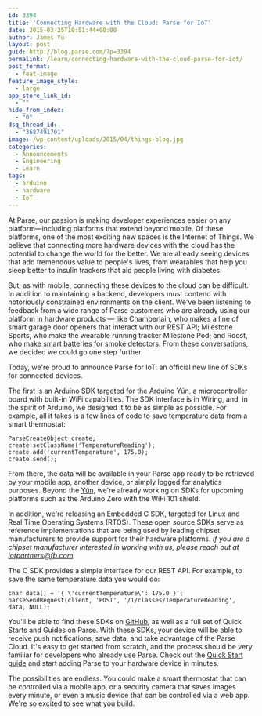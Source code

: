 ```yaml
---
id: 3394
title: 'Connecting Hardware with the Cloud: Parse for IoT'
date: 2015-03-25T10:51:44+00:00
author: James Yu
layout: post
guid: http://blog.parse.com/?p=3394
permalink: /learn/connecting-hardware-with-the-cloud-parse-for-iot/
post_format:
  - feat-image
feature_image_style:
  - large
app_store_link_id:
  - ""
hide_from_index:
  - "0"
dsq_thread_id:
  - "3687491701"
image: /wp-content/uploads/2015/04/things-blog.jpg
categories:
  - Announcements
  - Engineering
  - Learn
tags:
  - arduino
  - hardware
  - IoT
---
```

At Parse, our passion is making developer experiences easier on any platform—including platforms that extend beyond mobile. Of these platforms, one of the most exciting new spaces is the Internet of Things. We believe that connecting more hardware devices with the cloud has the potential to change the world for the better. We are already seeing devices that add tremendous value to people's lives, from wearables that help you sleep better to insulin trackers that aid people living with diabetes.

But, as with mobile, connecting these devices to the cloud can be difficult. In addition to maintaining a backend, developers must contend with notoriously constrained environments on the client. We've been listening to feedback from a wide range of Parse customers who are already using our platform in hardware products — like Chamberlain, who makes a line of smart garage door openers that interact with our REST API; Milestone Sports, who make the wearable running tracker Milestone Pod; and Roost, who make smart batteries for smoke detectors. From these conversations, we decided we could go one step further.

Today, we're proud to announce Parse for IoT: an official new line of SDKs for connected devices.

The first is an Arduino SDK targeted for the [Arduino Yún](http://arduino.cc/en/Main/ArduinoBoardYun?from=Products.ArduinoYUN), a microcontroller board with built-in WiFi capabilities. The SDK interface is in Wiring, and, in the spirit of Arduino, we designed it to be as simple as possible. For example, all it takes is a few lines of code to save temperature data from a smart thermostat:

<pre class="line-numbers"><code class="language-c">ParseCreateObject create;
create.setClassName('TemperatureReading');
create.add('currentTemperature', 175.0);
create.send();</code></pre>

From there, the data will be available in your Parse app ready to be retrieved by your mobile app, another device, or simply logged for analytics purposes. Beyond the [Yún,](http://arduino.cc/en/Main/ArduinoBoardYun?from=Products.ArduinoYUN) we're already working on SDKs for upcoming platforms such as the Arduino Zero with the WiFi 101 shield.

In addition, we're releasing an Embedded C SDK, targeted for Linux and Real Time Operating Systems (RTOS). These open source SDKs serve as reference implementations that are being used by leading chipset manufacturers to provide support for their hardware platforms. _If you are a chipset manufacturer interested in working with us, please reach out at <iotpartners@fb.com>._

The C SDK provides a simple interface for our REST API. For example, to save the same temperature data you would do:

<pre class="line-numbers"><code class="language-c">char data[] = '{ \'currentTemperature\': 175.0 }';
parseSendRequest(client, 'POST', '/1/classes/TemperatureReading', data, NULL);</code></pre>

You'll be able to find these SDKs on [GitHub](https://github.com/ParsePlatform/parse-embedded-sdks), as well as a full set of Quick Starts and Guides on Parse. With these SDKs, your device will be able to receive push notifications, save data, and take advantage of the Parse Cloud. It's easy to get started from scratch, and the process should be very familiar for developers who already use Parse. Check out the [Quick Start guide](https://parse.com/apps/quickstart#embedded) and start adding Parse to your hardware device in minutes.

The possibilities are endless. You could make a smart thermostat that can be controlled via a mobile app, or a security camera that saves images every minute, or even a music device that can be controlled via a web app. We're so excited to see what you build.